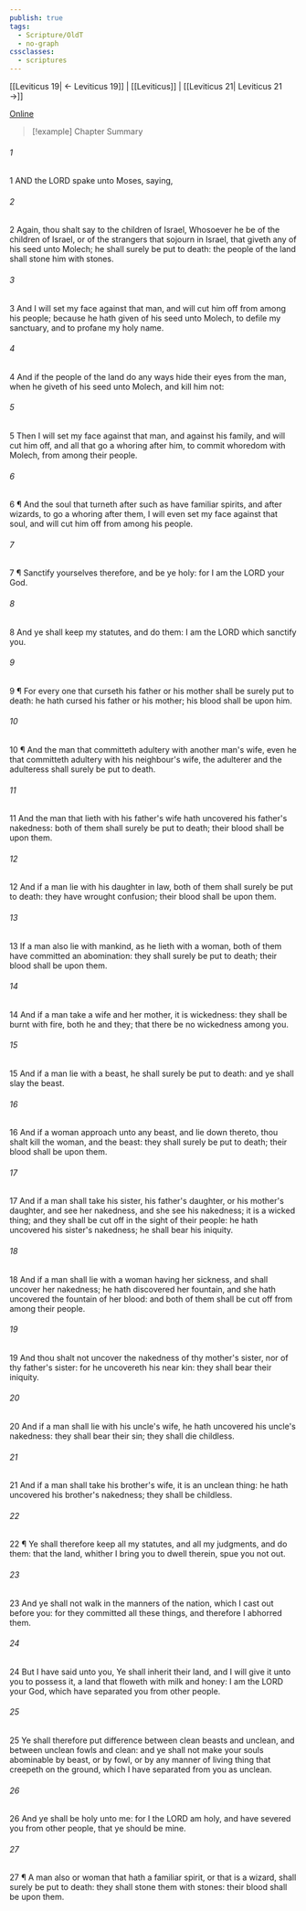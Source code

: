```yaml
---
publish: true
tags:
  - Scripture/OldT
  - no-graph
cssclasses:
  - scriptures
---
```

[[Leviticus 19| ← Leviticus 19]] | [[Leviticus]] | [[Leviticus 21| Leviticus 21 →]]

[Online](https://churchofjesuschrist.org/study/scriptures/ot/lev/20?lang=eng)

>[!example] Chapter Summary
>
###### 1
1 AND the LORD spake unto Moses, saying,
###### 2
2 Again, thou shalt say to the children of Israel, Whosoever he be of the children of Israel, or of the strangers that sojourn in Israel, that giveth any of his seed unto Molech; he shall surely be put to death: the people of the land shall stone him with stones.
###### 3
3 And I will set my face against that man, and will cut him off from among his people; because he hath given of his seed unto Molech, to defile my sanctuary, and to profane my holy name.
###### 4
4 And if the people of the land do any ways hide their eyes from the man, when he giveth of his seed unto Molech, and kill him not:
###### 5
5 Then I will set my face against that man, and against his family, and will cut him off, and all that go a whoring after him, to commit whoredom with Molech, from among their people.
###### 6
6 ¶ And the soul that turneth after such as have familiar spirits, and after wizards, to go a whoring after them, I will even set my face against that soul, and will cut him off from among his people.
###### 7
7 ¶ Sanctify yourselves therefore, and be ye holy: for I am the LORD your God.
###### 8
8 And ye shall keep my statutes, and do them: I am the LORD which sanctify you.
###### 9
9 ¶ For every one that curseth his father or his mother shall be surely put to death: he hath cursed his father or his mother; his blood shall be upon him.
###### 10
10 ¶ And the man that committeth adultery with another man's wife, even he that committeth adultery with his neighbour's wife, the adulterer and the adulteress shall surely be put to death.
###### 11
11 And the man that lieth with his father's wife hath uncovered his father's nakedness: both of them shall surely be put to death; their blood shall be upon them.
###### 12
12 And if a man lie with his daughter in law, both of them shall surely be put to death: they have wrought confusion; their blood shall be upon them.
###### 13
13 If a man also lie with mankind, as he lieth with a woman, both of them have committed an abomination: they shall surely be put to death; their blood shall be upon them.
###### 14
14 And if a man take a wife and her mother, it is wickedness: they shall be burnt with fire, both he and they; that there be no wickedness among you.
###### 15
15 And if a man lie with a beast, he shall surely be put to death: and ye shall slay the beast.
###### 16
16 And if a woman approach unto any beast, and lie down thereto, thou shalt kill the woman, and the beast: they shall surely be put to death; their blood shall be upon them.
###### 17
17 And if a man shall take his sister, his father's daughter, or his mother's daughter, and see her nakedness, and she see his nakedness; it is a wicked thing; and they shall be cut off in the sight of their people: he hath uncovered his sister's nakedness; he shall bear his iniquity.
###### 18
18 And if a man shall lie with a woman having her sickness, and shall uncover her nakedness; he hath discovered her fountain, and she hath uncovered the fountain of her blood: and both of them shall be cut off from among their people.
###### 19
19 And thou shalt not uncover the nakedness of thy mother's sister, nor of thy father's sister: for he uncovereth his near kin: they shall bear their iniquity.
###### 20
20 And if a man shall lie with his uncle's wife, he hath uncovered his uncle's nakedness: they shall bear their sin; they shall die childless.
###### 21
21 And if a man shall take his brother's wife, it is an unclean thing: he hath uncovered his brother's nakedness; they shall be childless.
###### 22
22 ¶ Ye shall therefore keep all my statutes, and all my judgments, and do them: that the land, whither I bring you to dwell therein, spue you not out.
###### 23
23 And ye shall not walk in the manners of the nation, which I cast out before you: for they committed all these things, and therefore I abhorred them.
###### 24
24 But I have said unto you, Ye shall inherit their land, and I will give it unto you to possess it, a land that floweth with milk and honey: I am the LORD your God, which have separated you from other people.
###### 25
25 Ye shall therefore put difference between clean beasts and unclean, and between unclean fowls and clean: and ye shall not make your souls abominable by beast, or by fowl, or by any manner of living thing that creepeth on the ground, which I have separated from you as unclean.
###### 26
26 And ye shall be holy unto me: for I the LORD am holy, and have severed you from other people, that ye should be mine.
###### 27
27 ¶ A man also or woman that hath a familiar spirit, or that is a wizard, shall surely be put to death: they shall stone them with stones: their blood shall be upon them.



